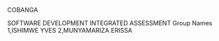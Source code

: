 COBANGA

SOFTWARE DEVELOPMENT
          INTEGRATED ASSESSMENT
          Group Names
          1,ISHIMWE YVES
          2,MUNYAMARIZA ERISSA